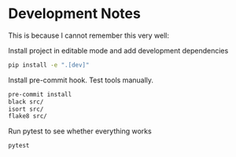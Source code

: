 
# Development Notes

This is because I cannot remember this very well:

Install project in editable mode and add development dependencies

```sh
pip install -e ".[dev]"
```

Install pre-commit hook. Test tools manually.

```sh
pre-commit install
black src/
isort src/
flake8 src/
```

Run pytest to see whether everything works

```sh
pytest
```
